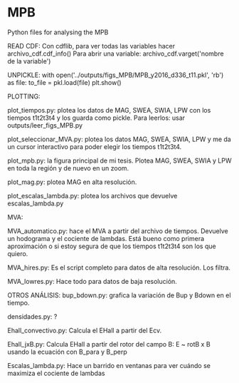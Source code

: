 # MPB

Python files for analysing the MPB

READ CDF:
Con cdflib, para ver todas las variables hacer archivo_cdf.cdf_info()
Para abrir una variable: archivo_cdf.varget('nombre de la variable')


UNPICKLE:
with open('../outputs/figs_MPB/MPB_y2016_d336_t11.pkl', 'rb') as file:
     to_file = pkl.load(file)
plt.show()

PLOTTING:

plot_tiempos.py: plotea los datos de MAG, SWEA, SWIA, LPW con los tiempos t1t2t3t4 y los guarda como pickle. Para leerlos: usar outputs/leer_figs_MPB.py

plot_seleccionar_MVA.py: plotea los datos MAG, SWEA, SWIA, LPW y me da un cursor interactivo para poder elegir los tiempos t1t2t3t4.

plot_mpb.py: la figura principal de mi tesis. Plotea MAG, SWEA, SWIA y LPW en toda la región y de nuevo en un zoom.

plot_mag.py: plotea MAG en alta resolución.

plot_escalas_lambda.py: plotea los archivos que devuelve escalas_lambda.py

MVA:

MVA_automatico.py: hace el MVA a partir del archivo de tiempos. Devuelve un hodograma y el cociente de lambdas. Está bueno como primera aproximación o si estoy segura de que los tiempos t1t2t3t4 son los que quiero.

MVA_hires.py: Es el script completo para datos de alta resolución. Los filtra.

MVA_lowres.py: Hace todo para datos de baja resolución.


OTROS ANÁLISIS:
bup_bdown.py: grafica la variación de Bup y Bdown en el tiempo.

densidades.py: ?

Ehall_convectivo.py: Calcula el EHall a partir del Ecv.

Ehall_jxB.py: Calcula EHall a partir del rotor del campo B: E ~ rotB x B usando la ecuación con B_para y B_perp

Escalas_lambda.py: Hace un barrido en ventanas para ver cuándo se maximiza el cociente de lambdas
